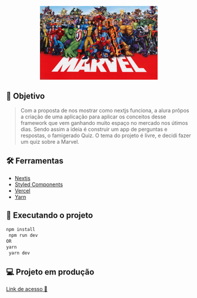 <div align="center">
	<img src="src/assets/image/banner.jpg" with="800" height="200"/>
</div>

## :dart: Objetivo

> Com a proposta de nos mostrar como nextjs funciona, a alura prôpos a criação de uma aplicação para aplicar os conceitos desse framework que vem ganhando muito espaço no mercado nos útimos dias. Sendo assim a ideia é construir um app de perguntas e respostas, o famigerado Quiz. O tema do projeto é livre, e decidi fazer um quiz sobre a Marvel.

## :hammer_and_wrench: Ferramentas

-   [Nextjs](https://nextjs.org/)
-   [Styled Components](https://styled-components.com)
-   [Vercel](https://vercel.com)
-   [Yarn](https://yarnpkg.com/)

## :rocket: Executando o projeto

 ``` 
 npm install
  npm run dev
OR
 yarn 
  yarn dev
```

## :computer: Projeto em produção

[Link de acesso :dizzy:](https://marvelquiz.rodrisoares.vercel.app/)
